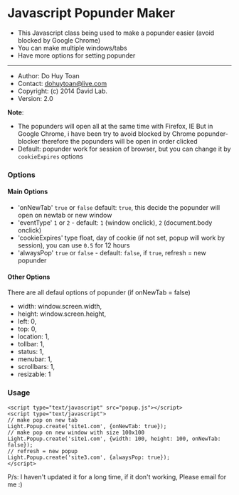 # Javascript Popunder Maker
* This Javascript class being used to make a popunder easier (avoid blocked by Google Chrome)
* You can make multiple windows/tabs
* Have more options for setting popunder

***

* Author: Do Huy Toan
* Contact: dohuytoan@live.com
* Copyright: (c) 2014 David Lab.
* Version: 2.0

**Note**: 
* The popunders will open all at the same time with Firefox, IE
But in Google Chrome, i have been try to avoid blocked by Chrome popunder-blocker therefore the popunders will be open in order clicked
* Default: popunder work for session of browser, but you can change it by `cookieExpires` options

### Options
#### Main Options
* 'onNewTab' `true` or `false` default: `true`, this decide the popunder will open on newtab or new window
* 'eventType' `1` or `2` - default: `1` (window onclick), `2` (document.body onclick)
* 'cookieExpires' type float, day of cookie (if not set, popup will work by session), you can use `0.5` for 12 hours
* 'alwaysPop' `true` or `false` - default: `false`, if `true`, refresh = new popunder

#### Other Options
There are all defaul options of popunder (if onNewTab = false)

* width:        window.screen.width,
* height:	window.screen.height,
* left:		0,
* top:		0,
* location:	1,
* tollbar:	1,
* status:	1,
* menubar:	1,
* scrollbars:	1,
* resizable:	1

### Usage

    <script type="text/javascript" src="popup.js"></script>
    <script type="text/javascript">
    // make pop on new tab
    Light.Popup.create('site1.com', {onNewTab: true});
    // make pop on new window with size 100x100
    Light.Popup.create('site1.com', {width: 100, height: 100, onNewTab: false});
    // refresh = new popup
    Light.Popup.create('site3.com', {alwaysPop: true});
    </script>

P/s: I haven't updated it for a long time, if it don't working, Please email for me :)
